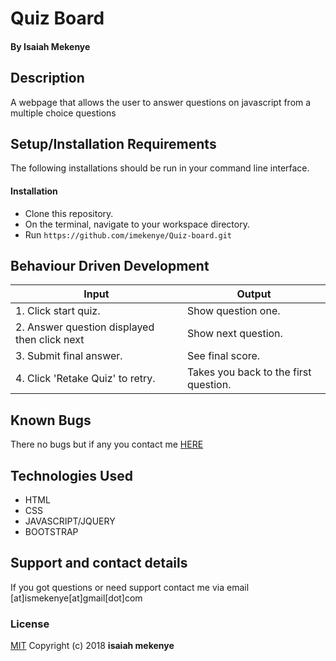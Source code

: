 # Quiz Board
#### By **Isaiah Mekenye**
## Description
A webpage that allows the user to answer questions on javascript from a multiple choice questions
## Setup/Installation Requirements
The following installations should be run in your command line interface.
#### Installation
* Clone this repository.
* On the terminal, navigate to your workspace directory.
* Run
``` https://github.com/imekenye/Quiz-board.git ```
## Behaviour Driven Development
| Input                                       | Output                               |
|---------------------------------------------|--------------------------------------|
| 1. Click start quiz.                        | Show question one.                   |
| 2. Answer question displayed then click next| Show next question.                  |
| 3. Submit final answer.                     | See final score.                     |
| 4. Click 'Retake Quiz' to retry.            | Takes you back to the first question.|
## Known Bugs
There no bugs but if any you contact me <a href="https://github.com/imekenye/Quiz-board/issues/new">HERE</a>
## Technologies Used
* HTML
* CSS
* JAVASCRIPT/JQUERY
* BOOTSTRAP
## Support and contact details
If you got questions or need support contact me via email [at]ismekenye[at]gmail[dot]com
### License
<a href="https://github.com/imekenye/Portfolio-Landing-Page/blob/master/LICENSE">MIT</a> Copyright (c) 2018 **isaiah mekenye**
